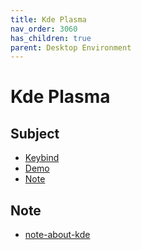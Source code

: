 ```yaml
---
title: Kde Plasma
nav_order: 3060
has_children: true
parent: Desktop Environment
---
```



# Kde Plasma


## Subject

* [Keybind](https://samwhelp.github.io/ezarcher-adjustment/read/master/desktop_environment/kde-plasma/keybind.html)
* [Demo](https://samwhelp.github.io/ezarcher-adjustment/read/master/desktop_environment/kde-plasma/demo.html)
* [Note](#note)


## Note

* [note-about-kde](https://github.com/samwhelp/note-about-kde/tree/gh-pages/_demo)
